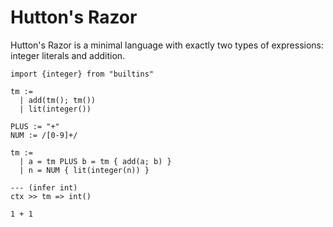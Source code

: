 # Hutton's Razor

Hutton's Razor is a minimal language with exactly two types of expressions:
integer literals and addition.

```{define arith : abstract_syntax<abstract_syntax_concrete>}
import {integer} from "builtins"

tm :=
  | add(tm(); tm())
  | lit(integer())
```

```{define arith_concrete : concrete_syntax<concrete_syntax_concrete>}
PLUS := "+"
NUM := /[0-9]+/

tm :=
  | a = tm PLUS b = tm { add(a; b) }
  | n = NUM { lit(integer(n)) }
```

```{define arith_statics : statics<statics_concrete>}
--- (infer int)
ctx >> tm => int()
```

```{define test : arith<arith_concrete>}
1 + 1
```
